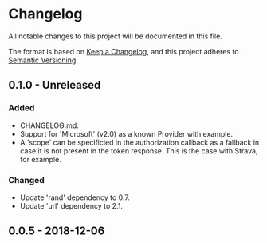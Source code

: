 # Changelog
All notable changes to this project will be documented in this file.

The format is based on [Keep a Changelog](https://keepachangelog.com/en/1.0.0/),
and this project adheres to [Semantic Versioning](https://semver.org/spec/v2.0.0.html).

## 0.1.0 - Unreleased
### Added
- CHANGELOG.md.
- Support for 'Microsoft' (v2.0) as a known Provider with example.
- A 'scope' can be specificied in the authorization callback as a
  fallback in case it is not present in the token response. This is
  the case with Strava, for example.

### Changed
- Update 'rand' dependency to 0.7.
- Update 'url' dependency to 2.1.

## 0.0.5 - 2018-12-06

